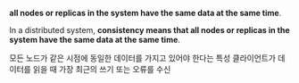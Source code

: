 **all nodes or replicas in the system have the same data at the same time**.

In a distributed system, **consistency means that all nodes or replicas in the system have the same data at the same time**.

모든 노드가 같은 시점에 동일한 데이터를 가지고 있어야 한다는 특성
클라이언트가 데이터를 읽을 때 가장 최근의 쓰기 또는 오류를 수신